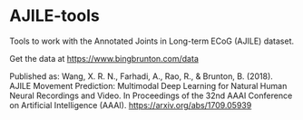 # AJILE-tools

Tools to work with the Annotated Joints in Long-term ECoG (AJILE)
dataset.

Get the data at https://www.bingbrunton.com/data

Published as:
Wang, X. R. N., Farhadi, A., Rao, R., & Brunton, B. (2018). 
AJILE Movement Prediction: 
Multimodal Deep Learning for Natural Human Neural Recordings and Video. 
In Proceedings of the 32nd AAAI Conference on Artificial Intelligence (AAAI).
https://arxiv.org/abs/1709.05939
